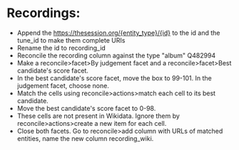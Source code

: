 # Recordings:
-   Append the https://thesession.org/{entity_type}/{id} to the id and the tune_id to make them complete URIs
-   Rename the id to recording_id
-   Reconcile the recording column against the type "album" Q482994
-   Make a reconcile>facet>By judgement facet and a reconcile>facet>Best candidate's score facet.
-   In the best candidate's score facet, move the box to 99-101. In the judgement facet, choose none.
-   Match the cells using reconcile>actions>match each cell to its best candidate.
-   Move the best candidate's score facet to 0-98.
-   These cells are not present in Wikidata. Ignore them by reconcile>actions>create a new item for each cell.
-   Close both facets. Go to reconcile>add column with URLs of matched entities, name the new column recording_wiki.